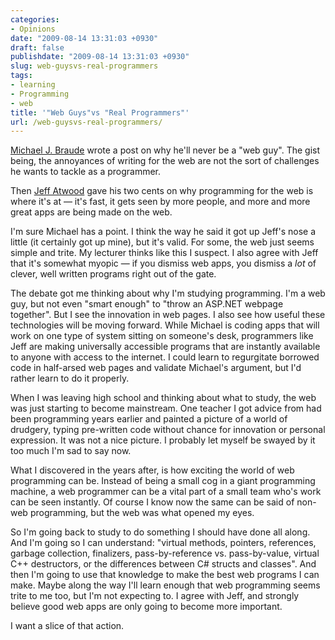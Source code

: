 ```yaml
---
categories:
- Opinions
date: "2009-08-14 13:31:03 +0930"
draft: false
publishdate: "2009-08-14 13:31:03 +0930"
slug: web-guysvs-real-programmers
tags:
- learning
- Programming
- web
title: '"Web Guys"vs "Real Programmers"'
url: /web-guysvs-real-programmers/
---
```

[Michael J.
Braude](http://michaelbraude.blogspot.com/2009/05/why-ill-never-be-web-guy.html)
wrote a post on why he'll never be a "web guy". The gist being, the
annoyances of writing for the web are not the sort of challenges he
wants to tackle as a programmer.

Then [Jeff
Atwood](http://www.codinghorror.com/blog/archives/001296.html) gave his
two cents on why programming for the web is where it's at — it's fast,
it gets seen by more people, and more and more great apps are being made
on the web.

I'm sure Michael has a point. I think the way he said it got up Jeff's
nose a little (it certainly got up mine), but it's valid. For some, the
web just seems simple and trite. My lecturer thinks like this I suspect.
I also agree with Jeff that it's somewhat myopic — if you dismiss web
apps, you dismiss a *lot* of clever, well written programs right out of
the gate.

The debate got me thinking about why I'm studying programming. I'm a web
guy, but not even "smart enough" to "throw an ASP.NET webpage together".
But I see the innovation in web pages. I also see how useful these
technologies will be moving forward. While Michael is coding apps that
will work on one type of system sitting on someone's desk, programmers
like Jeff are making universally accessible programs that are instantly
available to anyone with access to the internet. I could learn to
regurgitate borrowed code in half-arsed web pages and validate Michael's
argument, but I'd rather learn to do it properly.

When I was leaving high school and thinking about what to study, the web
was just starting to become mainstream. One teacher I got advice from
had been programming years earlier and painted a picture of a world of
drudgery, typing pre-written code without chance for innovation or
personal expression. It was not a nice picture. I probably let myself be
swayed by it too much I'm sad to say now.

What I discovered in the years after, is how exciting the world of web
programming can be. Instead of being a small cog in a giant programming
machine, a web programmer can be a vital part of a small team who's work
can be seen instantly. Of course I know now the same can be said of
non-web programming, but the web was what opened my eyes.

So I'm going back to study to do something I should have done all along.
And I'm going so I can understand: "virtual methods, pointers,
references, garbage collection, finalizers, pass-by-reference vs.
pass-by-value, virtual C++ destructors, or the differences between C\#
structs and classes". And then I'm going to use that knowledge to make
the best web programs I can make. Maybe along the way I'll learn enough
that web programming seems trite to me too, but I'm not expecting to. I
agree with Jeff, and strongly believe good web apps are only going to
become more important.

I want a slice of that action.